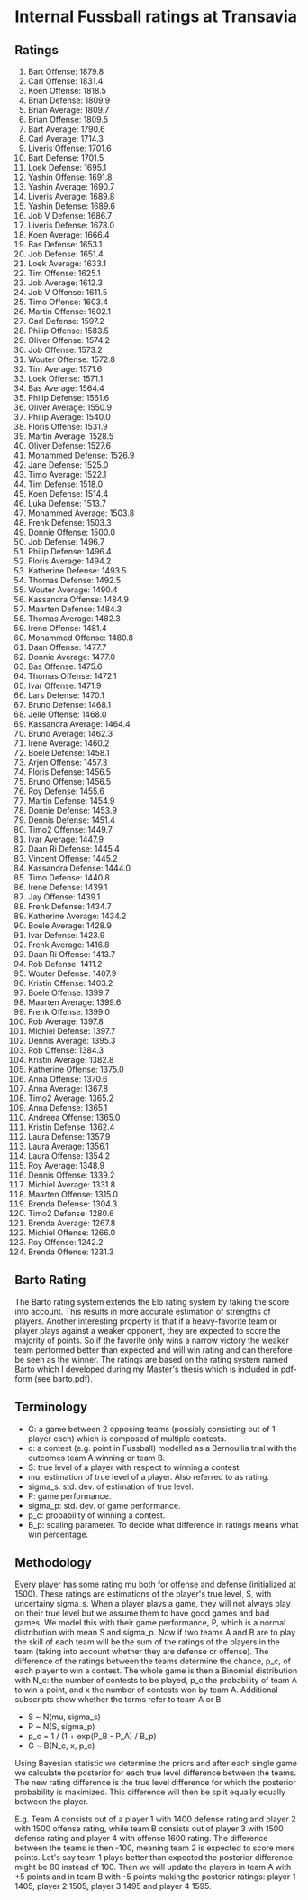 # Internal Fussball ratings at Transavia
## Ratings
1. Bart Offense: 1879.8 
2. Carl Offense: 1831.4 
3. Koen Offense: 1818.5 
4. Brian Defense: 1809.9 
5. Brian Average: 1809.7 
6. Brian Offense: 1809.5 
7. Bart Average: 1790.6 
8. Carl Average: 1714.3 
9. Liveris Offense: 1701.6 
10. Bart Defense: 1701.5 
11. Loek Defense: 1695.1 
12. Yashin Offense: 1691.8 
13. Yashin Average: 1690.7 
14. Liveris Average: 1689.8 
15. Yashin Defense: 1689.6 
16. Job V Defense: 1686.7 
17. Liveris Defense: 1678.0 
18. Koen Average: 1666.4 
19. Bas Defense: 1653.1 
20. Job Defense: 1651.4 
21. Loek Average: 1633.1 
22. Tim Offense: 1625.1 
23. Job Average: 1612.3 
24. Job V Offense: 1611.5 
25. Timo Offense: 1603.4 
26. Martin Offense: 1602.1 
27. Carl Defense: 1597.2 
28. Philip Offense: 1583.5 
29. Oliver Offense: 1574.2 
30. Job Offense: 1573.2 
31. Wouter Offense: 1572.8 
32. Tim Average: 1571.6 
33. Loek Offense: 1571.1 
34. Bas Average: 1564.4 
35. Philip  Defense: 1561.6 
36. Oliver Average: 1550.9 
37. Philip Average: 1540.0 
38. Floris Offense: 1531.9 
39. Martin Average: 1528.5 
40. Oliver Defense: 1527.6 
41. Mohammed Defense: 1526.9 
42. Jane Defense: 1525.0 
43. Timo Average: 1522.1 
44. Tim Defense: 1518.0 
45. Koen Defense: 1514.4 
46. Luka Defense: 1513.7 
47. Mohammed Average: 1503.8 
48. Frenk  Defense: 1503.3 
49. Donnie Offense: 1500.0 
50. Job  Defense: 1496.7 
51. Philip Defense: 1496.4 
52. Floris Average: 1494.2 
53. Katherine Defense: 1493.5 
54. Thomas Defense: 1492.5 
55. Wouter Average: 1490.4 
56. Kassandra Offense: 1484.9 
57. Maarten Defense: 1484.3 
58. Thomas Average: 1482.3 
59. Irene Offense: 1481.4 
60. Mohammed Offense: 1480.8 
61. Daan Offense: 1477.7 
62. Donnie Average: 1477.0 
63. Bas Offense: 1475.6 
64. Thomas Offense: 1472.1 
65. Ivar Offense: 1471.9 
66. Lars Defense: 1470.1 
67. Bruno Defense: 1468.1 
68. Jelle Offense: 1468.0 
69. Kassandra Average: 1464.4 
70. Bruno Average: 1462.3 
71. Irene Average: 1460.2 
72. Boele Defense: 1458.1 
73. Arjen Offense: 1457.3 
74. Floris Defense: 1456.5 
75. Bruno Offense: 1456.5 
76. Roy Defense: 1455.6 
77. Martin Defense: 1454.9 
78. Donnie Defense: 1453.9 
79. Dennis Defense: 1451.4 
80. Timo2 Offense: 1449.7 
81. Ivar Average: 1447.9 
82. Daan Ri Defense: 1445.4 
83. Vincent Offense: 1445.2 
84. Kassandra Defense: 1444.0 
85. Timo Defense: 1440.8 
86. Irene Defense: 1439.1 
87. Jay Offense: 1439.1 
88. Frenk Defense: 1434.7 
89. Katherine Average: 1434.2 
90. Boele Average: 1428.9 
91. Ivar Defense: 1423.9 
92. Frenk Average: 1416.8 
93. Daan Ri Offense: 1413.7 
94. Rob Defense: 1411.2 
95. Wouter Defense: 1407.9 
96. Kristin Offense: 1403.2 
97. Boele Offense: 1399.7 
98. Maarten Average: 1399.6 
99. Frenk Offense: 1399.0 
100. Rob Average: 1397.8 
101. Michiel Defense: 1397.7 
102. Dennis Average: 1395.3 
103. Rob Offense: 1384.3 
104. Kristin Average: 1382.8 
105. Katherine Offense: 1375.0 
106. Anna Offense: 1370.6 
107. Anna Average: 1367.8 
108. Timo2 Average: 1365.2 
109. Anna Defense: 1365.1 
110. Andreea Offense: 1365.0 
111. Kristin Defense: 1362.4 
112. Laura Defense: 1357.9 
113. Laura Average: 1356.1 
114. Laura Offense: 1354.2 
115. Roy Average: 1348.9 
116. Dennis Offense: 1339.2 
117. Michiel Average: 1331.8 
118. Maarten Offense: 1315.0 
119. Brenda Defense: 1304.3 
120. Timo2 Defense: 1280.6 
121. Brenda Average: 1267.8 
122. Michiel Offense: 1266.0 
123. Roy Offense: 1242.2 
124. Brenda Offense: 1231.3 

## Barto Rating
The Barto rating system extends the Elo rating system by taking the score into account. This results in more accurate estimation of strengths of players. Another interesting property is that if a heavy-favorite team or player plays against a weaker opponent, they are expected to score the majority of points. So if the favorite only wins a narrow victory the weaker team performed better than expected and will win rating and can therefore be seen as the winner. The ratings are based on the rating system named Barto which I developed during my Master's thesis which is included in pdf-form (see barto.pdf).
## Terminology
- G: a game between 2 opposing teams (possibly consisting out of 1 player each) which is composed of multiple contests.
- c: a contest (e.g. point in Fussball) modelled as a Bernoullia trial with the outcomes team A winning or team B.
- S: true level of a player with respect to winning a contest.
- mu: estimation of true level of a player. Also referred to as rating.
- sigma_s: std. dev. of estimation of true level.
- P: game performance.
- sigma_p: std. dev. of game performance.
- p_c: probability of winning a contest.
- B_p: scaling parameter. To decide what difference in ratings means what win percentage.
## Methodology
Every player has some rating mu both for offense and defense (initialized at 1500). These ratings are estimations of the player's true level, S, with uncertainy sigma_s. When a player plays a game, they will not always play on their true level but we assume them to have good games and bad games. We model this with their game performance, P, which is a normal distribution with mean S and sigma_p. Now if two teams A and B are to play the skill of each team will be the sum of the ratings of the players in the team (taking into account whether they are defense or offense). The difference of the ratings between the teams determine the chance, p_c, of each player to win a contest. The whole game is then a Binomial distribution with N_c: the number of contests to be played, p_c the probability of team A to win a point, and x the number of contests won by team A. Additional subscripts show whether the terms refer to team A or B
- S ~ N(mu, sigma_s)
- P ~ N(S, sigma_p)
- p_c = 1 / (1 + exp(P_B - P_A) / B_p)
- G ~ B(N_c, x, p_c)

Using Bayesian statistic we determine the priors and after each single game we calculate the posterior for each true level difference between the teams. The new rating difference is the true level difference for which the posterior probability is maximized. This difference will then be split equally equally between the player. 

E.g. Team A consists out of a player 1 with 1400 defense rating and player 2 with 1500 offense rating, while team B consists out of player 3 with 1500 defense rating and player 4 with offense 1600 rating. The difference between the teams is then -100, meaning team 2 is expected to score more points. Let's say team 1 plays better than expected the posterior difference might be 80 instead of 100. Then we will update the players in team A with +5 points and in team B with -5 points making the posterior ratings: player 1 1405, player 2 1505, player 3 1495 and player 4 1595.